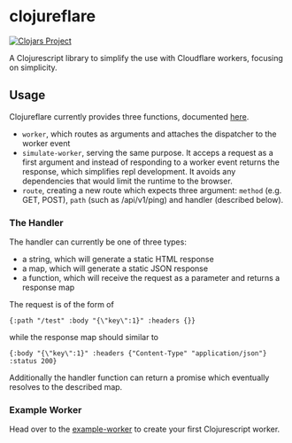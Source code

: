 # clojureflare

[![Clojars Project](https://img.shields.io/clojars/v/com.github.sauercrowd/clojureflare.svg)](https://clojars.org/com.github.sauercrowd/clojureflare)

A Clojurescript library to simplify the use with Cloudflare workers, focusing on simplicity.
## Usage

Clojureflare currently provides three functions, documented [here](https://cljdoc.org/d/com.github.sauercrowd/clojureflare/0.0.1/api/clojureflare.core).

- `worker`, which routes as arguments and attaches the dispatcher to the worker event
- `simulate-worker`, serving the same purpose. It acceps a request as a first argument and instead of responding to a worker event returns the response, which simplifies repl development. It avoids any dependencies that would limit the runtime to the browser.
- `route`, creating a new route which expects three argument: `method` (e.g. GET, POST), `path` (such as /api/v1/ping) and handler (described below).

### The Handler

The handler can currently be one of three types:
- a string, which will generate a static HTML response
- a map, which will generate a static JSON response
- a function, which will receive the request as a parameter and returns a response map

The request is of the form of

```
{:path "/test" :body "{\"key\":1}" :headers {}}
```

while the response map should similar to

```
{:body "{\"key\":1}" :headers {"Content-Type" "application/json"} :status 200}
```

Additionally the handler function can return a promise which eventually resolves to the described map.

### Example Worker

Head over to the [example-worker](/example-worker) to create your first Clojurescript worker.
